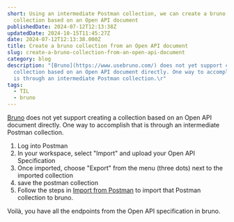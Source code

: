```yaml
---
short: Using an intermediate Postman collection, we can create a bruno
  collection based on an Open API document
publishedDate: 2024-07-12T12:13:38Z
updatedDate: 2024-10-15T11:45:27Z
date: 2024-07-12T12:13:38.000Z
title: Create a bruno collection from an Open API document
slug: create-a-bruno-collection-from-an-open-api-document
category: blog
description: "[Bruno](https://www.usebruno.com/) does not yet support creating a
  collection based on an Open API document directly. One way to accomplish that
  is through an intermediate Postman collection.\r"
tags:
  - TIL
  - bruno
---
```



[Bruno](https://www.usebruno.com/) does not yet support creating a collection based on an Open API document directly. One way to accomplish that is through an intermediate Postman collection.

1. Log into Postman
2. In your workspace, select "Import" and upload your Open API Specification
3. Once imported, choose "Export" from the menu (three dots) next to the imported collection
4. save the postman collection
5. Follow the steps in [Import from Postman](https://docs.usebruno.com/get-started/import-export-data/import-collections) to import that Postman collection to bruno.

Voilà, you have all the endpoints from the Open API specification in bruno.

